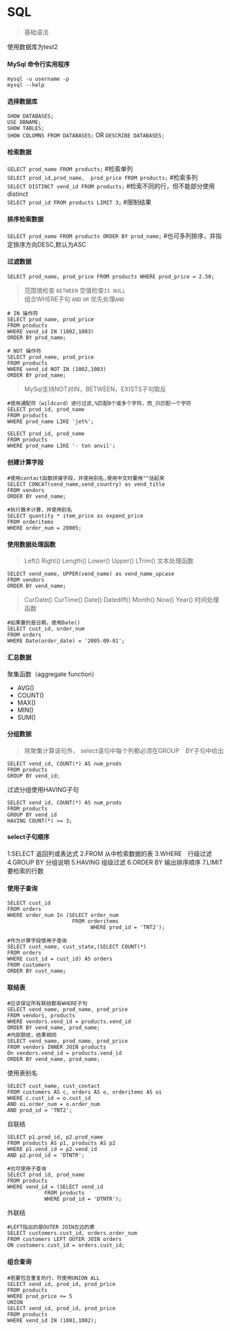 # SQL
 >基础语法  

使用数据库为test2


#### MySql 命令行实用程序
`mysql -u username -p`  
`mysql --help`

#### 选择数据库  
`SHOW DATABASES;`  
`USE DBNAME;`  
`SHOW TABLES;`  
`SHOW COLUMNS FROM DATABASES;`  OR `DESCRIBE DATABASES;`  

#### 检索数据  
`SELECT prod_name FROM products;`   #检索单列  
`SELECT prod_id,prod_name,  prod_price
FROM products;`   #检索多列  
`SELECT DISTINCT vend_id
FROM products;`   #检索不同的行，但不能部分使用distinct  
`SELECT prod_id
FROM products
LIMIT 3;`   #限制结果

#### 排序检索数据  
`SELECT prod_name
FROM products
ORDER BY prod_name;` #也可多列排序，并指定排序方向DESC,默认为ASC  

#### 过滤数据  
`SELECT prod_name, prod_price
FROM products
WHERE prod_price = 2.50;`  
>范围值检查 `BETWEEN`
空值检查`IS NULL`  
组合WHERE子句 `AND` `OR` 优先处理`AND`  

```
# IN 操作符
SELECT prod_name, prod_price
FROM products  
WHERE vend_id IN (1002,1003)   
ORDER BY prod_name;  
```  
```
# NOT 操作符
SELECT prod_name, prod_price
FROM products  
WHERE vend_id NOT IN (1002,1003)   
ORDER BY prod_name;  
```
>MySql支持NOT对IN，BETWEEN，EXISTS子句取反

```
#使用通配符（wildcard）进行过滤,%匹配0个或多个字符，而_只匹配一个字符
SELECT prod_id, prod_name
FROM products
WHERE prod_name LIKE 'jet%';  

SELECT prod_id, prod_name
FROM products
WHERE prod_name LIKE '- ton anvil';
```  
#### 创建计算字段  
```
#使用contact函数拼接字段，并使用别名,使用中文时要用""括起来
SELECT CONCAT(vend_name,vend_country) as vend_title
FROM vendors
ORDER BY vend_name;
```  
```
#执行算术计算，并使用别名
SELECT quantity * item_price as expand_price
FROM orderitems
WHERE order_num = 20005;
```
#### 使用数据处理函数
>Left() Right() Length() Lower() Upper() LTrim() 文本处理函数  

```
SELECT vend_name, UPPER(vend_name) as vend_name_upcase
FROM vendors
ORDER BY vend_name;
```
>CurDate() CurTime() Date() Datediff() Month() Now() Year() 时间处理函数  

````
#如果要的是日期，使用Date()
SELECT cust_id, order_num
FROM orders
WHERE Date(order_date) = '2005-09-01';
````  

#### 汇总数据
聚集函数（aggregate function）
- AVG()
- COUNT()
- MAX()
- MIN()
- SUM()

#### 分组数据
>除聚集计算语句外， select语句中每个列都必须在GROUP　BY子句中给出
```
SELECT vend_id, COUNT(*) AS num_prods
FROM products
GROUP BY vend_id;
```  

过滤分组使用HAVING子句
```
SELECT vend_id, COUNT(*) AS num_prods
FROM products
GROUP BY vend_id
HAVING COUNT(*) >= 3;
```

#### select子句顺序
1.SELECT  返回列或表达式
2.FROM  从中检索数据的表
3.WHERE　行级过滤
4.GROUP BY 分组说明
5.HAVING  组级过滤
6.ORDER BY 输出排序顺序
7.LIMIT 要检索的行数

#### 使用子查询
```
SELECT cust_id
FROM orders
WHERE order_num In (SELECT order_num
	                 FROM orderitems
				           WHERE prod_id = 'TNT2');
```
```
#作为计算字段使用子查询
SELECT cust_name, cust_state,(SELECT COUNT(*)
FROM orders
WHERE cust_id = cust_id) AS orders
FROM customers
ORDER BY cust_name;
```


#### 联结表
```
#应该保证所有联结都有WHERE子句
SELECT vend_name, prod_name, prod_price
FROM vendors, products
WHERE vendors.vend_id = products.vend_id
ORDER BY vend_name, prod_name;
#内部联结，结果相同
SELECT vend_name, prod_name, prod_price
FROM vendors INNER JOIN products
On vendors.vend_id = products.vend_id
ORDER BY vend_name, prod_name;
```
使用表别名
```
SELECT cust_name, cust_contact
FROM customers AS c, orders AS o, orderitems AS oi
WHERE c.cust_id = o.cust_id
AND oi.order_num = o.order_num
AND prod_id = 'TNT2';
```
自联结
```
SELECT p1.prod_id, p2.prod_name
FROM products AS p1, products AS p2
WHERE p1.vend_id = p2.vend_id
AND p2.prod_id = 'DTNTR';

#也可使用子查询
SELECT prod_id, prod_name
FROM products
WHERE vend_id = (SELECT vend_id
			FROM products
			WHERE prod_id = 'DTNTR');
```
外联结
```
#LEFT指出的是OUTER JOIN左边的表
SELECT customers.cust_id, orders.order_num
FROM customers LEFT OUTER JOIN orders
ON customers.cust_id = orders.cust_id;
```

#### 组合查询
```
#若要包含重复的行，可使用UNION ALL
SELECT vend_id, prod_id, prod_price
FROM products
WHERE prod_price <= 5
UNION
SELECT vend_id, prod_id, prod_price
FROM products
WHERE vend_id IN (1001,1002);
```

